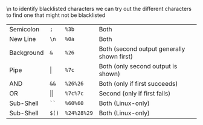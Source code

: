 \n
to identify blacklisted characters we can try out the different characters to find one that might not be blacklisted

|            |        |             |                                            |
| ---------- | ------ | ----------- | ------------------------------------------ |
| Semicolon  | `;`    | `%3b`       | Both                                       |
| New Line   | `\n`   | `%0a`       | Both                                       |
| Background | `&`    | `%26`       | Both (second output generally shown first) |
| Pipe       | \|     | `%7c`       | Both (only second output is shown)         |
| AND        | `&&`   | `%26%26`    | Both (only if first succeeds)              |
| OR         | \|\|   | `%7c%7c`    | Second (only if first fails)               |
| Sub-Shell  | ` `` ` | `%60%60`    | Both (Linux-only)                          |
| Sub-Shell  | `$()`  | `%24%28%29` | Both (Linux-only)                          |
